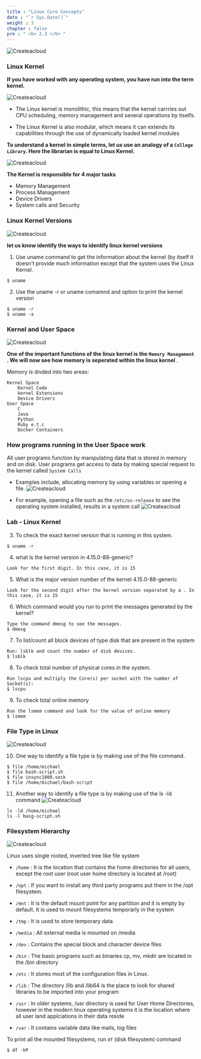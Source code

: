 ```yaml
---
title : "Linux Core Concepts"
date : "`r Sys.Date()`"
weight : 3
chapter : false
pre : " <b> 2.3 </b> "
---
```


![Createacloud](/images/2-Prerequiste/3/0.png)

### Linux Kernel

**If you have worked with any operating system, you have run into the term kernel.**

![Createacloud](/images/2-Prerequiste/3/1.PNG)

- The Linux kernel is monolithic, this means that the kernel carrries out CPU scheduling, memory management and several operations by itselfs.

- The Linux Kernel is also modular, which means it can extends its capabilities through the use of dynamically loaded kernel modules

**To understand a kernel in simple terms, let us use an analogy of a ``College Library``. Here the librarian is equal to Linux Kernel.**

![Createacloud](/images/2-Prerequiste/3/2.PNG)

**The Kernel is responsible for 4 major tasks**
- Memory Management
- Process Management
- Device Drivers
- System calls and Security

### Linux Kernel Versions
![Createacloud](/images/2-Prerequiste/3/3.png)

**let us know identify the ways to identify linux kernel versions**

1. Use uname command to get the information about the kernel (by itself it doesn't provide much information except that the system uses the Linux Kernel.

```
$ uname
```

2. Use the uname -r or uname comamnd and option to print the kernel version

```
$ uname -r
$ uname -a
```

### Kernel and User Space
![Createacloud](/images/2-Prerequiste/3/4.PNG)

**One of the important functions of the linux kernel is the ``Memory Management`` . We will now see how memory is seperated within the linux kernel** .

Memory is divded into two areas:

    Kernel Space
        Kernel Code
        kernel Extensions
        Device Drivers
    User Space
        C
        Java
        Python
        Ruby e.t.c
        Docker Containers


### How programs running in the User Space work

All user programs function by manipulating data that is stored in memory and on disk. User programs get access to data by making special request to the kernel called ``System Calls``

- Examples include, allocating memory by using variables or opening a file.
![Createacloud](/images/2-Prerequiste/3/5.PNG)

- For example, opening a file such as the `/etc/os-release` to see the operating system installed, results in a system call
![Createacloud](/images/2-Prerequiste/3/6.PNG)

### Lab - Linux Kernel

3. To check the exact kernel version that is running in this system.

```
$ uname -r
```

4. what is the kernel version in 4.15.0-88-generic?

```
Look for the first digit. In this case, it is 15
```

5. What is the major version number of the kernel 4.15.0-88-generic

```
Look for the second digit after the kernel version separated by a . In this case, it is 15
```

6. Which command would you run to print the messages generated by the kernel?

```
Type the command dmesg to see the messages.
$ dmesg
```

7. To list/count all block devices of type disk that are present in the system

```
Run: lsblk and count the number of disk devices.
$ lsblk
```

8. To check total number of physical cores in the system.

```
Run lscpu and multiply the Core(s) per socket with the number of Socket(s):
$ lscpu
```

9. To check total online memory

```
Run the lsmem command and look for the value of online memory
$ lsmem
```

### File Type in Linux
![Createacloud](/images/2-Prerequiste/3/7.png)

10. One way to identify a file type is by making use of the file command.

```
$ file /home/michael
$ file bash-script.sh
$ file insync1000.sock
$ file /home/michael/bash-script
```

11. Another way to identify a file type is by making use of the ls -ld command
![Createacloud](/images/2-Prerequiste/3/8.png)

```
ls -ld /home/michael
ls -l basg-script.sh
```

### Filesystem Hierarchy
![Createacloud](/images/2-Prerequiste/3/9.png)


Linux uses single rooted, inverted tree like file system

- `/home` : It is the location that contains the home directories for all users, except the root user (root user home directory is located at /root)

- `/opt` : If you want to install any third party programs put them in the /opt filesystem.

- `/mnt` : It is the default mount point for any partition and it is empty by default. It is used to mount filesystems temporarly in the system

- `/tmp` : It is used to store temporary data

- `/media` : All external media is mounted on /media

- `/dev` : Contains the special block and character device files

- `/bin` : The basic programs such as binaries cp, mv, mkdir are located in the /bin directory

- `/etc` : It stores most of the configuration files in Linux.

- `/lib` : The directory /lib and /lib64 is the place to look for shared libraries to be imported into your program

- `/usr` : In older systems, /usr directory is used for User Home Directories, however in the modern linux operating systems it is the location where all user land applciations in their data reside

- `/var` : It contains variable data like mails, log files

To print all the mounted filesystems, run `df` (disk filesystem) command

```
$ df -hP
```
